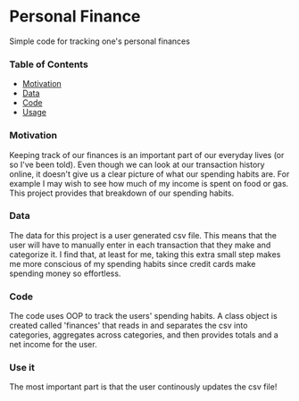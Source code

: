# Personal Finance

Simple code for tracking one's personal finances

### Table of Contents
* [Motivation](#motivation)
* [Data](#data)
* [Code](#code)
* [Usage](#use-it)

### Motivation
Keeping track of our finances is an important part of our everyday lives (or so I've been told). Even though we can look at our transaction history online, it doesn't give us a clear picture of what our spending habits are. For example I may wish to see how much of my income is spent on food or gas. This project provides that breakdown of our spending habits.

### Data
The data for this project is a user generated csv file. This means that the user will have to manually enter in each transaction that they make and categorize it. I find that, at least for me, taking this extra small step makes me more conscious of my spending habits since credit cards make spending money so effortless.

### Code
The code uses OOP to track the users' spending habits. A class object is created called 'finances' that reads in and separates the csv into categories, aggregates across categories, and then provides totals and a net income for the user.

### Use it
The most important part is that the user continously updates the csv file! 

